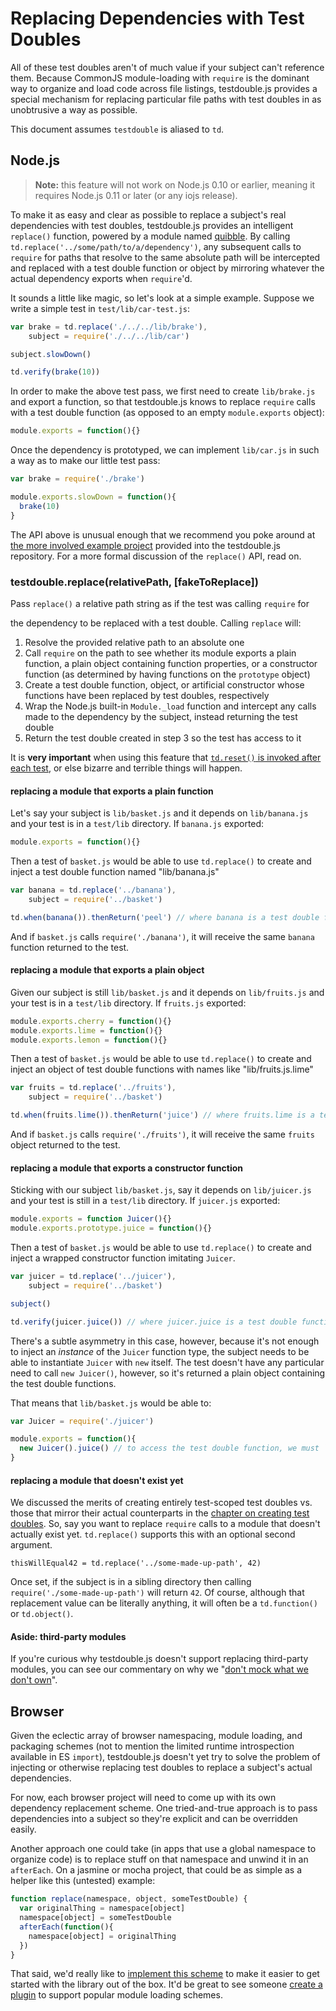 # Replacing Dependencies with Test Doubles

All of these test doubles aren't of much value if your subject can't reference
them. Because CommonJS module-loading with `require` is the dominant way to
organize and load code across file listings, testdouble.js provides a special
mechanism for replacing particular file paths with test doubles in as unobtrusive
a way as possible.

This document assumes `testdouble` is aliased to `td`.

## Node.js

> **Note:** this feature will not work on Node.js 0.10 or earlier, meaning it
requires Node.js 0.11 or later (or any iojs release).

To make it as easy and clear as possible to replace a subject's real dependencies
with test doubles, testdouble.js provides an intelligent `replace()` function,
powered by a module named [quibble](https://github.com/testdouble/quibble). By
calling `td.replace('../some/path/to/a/dependency')`, any subsequent calls to
`require` for paths that resolve to the same absolute path will be intercepted
and replaced with a test double function or object by mirroring whatever the
actual dependency exports when `require`'d.

It sounds a little like magic, so let's look at a simple example. Suppose we
write a simple test in `test/lib/car-test.js`:

``` javascript
var brake = td.replace('./../../lib/brake'),
    subject = require('./../../lib/car')

subject.slowDown()

td.verify(brake(10))
```

In order to make the above test pass, we first need to create `lib/brake.js` and
export a function, so that testdouble.js knows to replace `require` calls with
a test double function (as opposed to an empty `module.exports` object):

``` javascript
module.exports = function(){}
```

Once the dependency is prototyped, we can implement `lib/car.js` in such a way
as to make our little test pass:

``` javascript
var brake = require('./brake')

module.exports.slowDown = function(){
  brake(10)
}
```

The API above is unusual enough that we recommend you poke around at [the more
involved example project](../examples/node/test/lib/car-test.js) provided into
the testdouble.js repository. For a more formal discussion of the `replace()`
API, read on.

### testdouble.replace(relativePath, [fakeToReplace])

Pass `replace()` a relative path string as if the test was calling `require` for

the dependency to be replaced with a test double. Calling `replace` will:

1. Resolve the provided relative path to an absolute one
2. Call `require` on the path to see whether its module exports a plain function,
a plain object containing function properties, or a constructor function (as
determined by having functions on the `prototype` object)
3. Create a test double function, object, or artificial constructor whose
functions have been replaced by test doubles, respectively
4. Wrap the Node.js built-in `Module._load` function and intercept any calls made
to the dependency by the subject, instead returning the test double
5. Return the test double created in step 3 so the test has access to it

It is **very important** when using this feature that [`td.reset()` is invoked
after each test](1-installation.md#resetting-state-between-test-runs), or else
bizarre and terrible things will happen.

#### replacing a module that exports a plain function

Let's say your subject is `lib/basket.js` and it depends on `lib/banana.js` and
your test is in a `test/lib` directory. If `banana.js` exported:

``` javascript
module.exports = function(){}
```

Then a test of `basket.js` would be able to use `td.replace()` to create and
inject a test double function named "lib/banana.js"

``` javascript
var banana = td.replace('../banana'),
    subject = require('../basket')

td.when(banana()).thenReturn('peel') // where banana is a test double function
```

And if `basket.js` calls `require('./banana')`, it will receive the same `banana`
function returned to the test.

#### replacing a module that exports a plain object

Given our subject is still `lib/basket.js` and it depends on `lib/fruits.js` and
your test is in a `test/lib` directory. If `fruits.js` exported:

``` javascript
module.exports.cherry = function(){}
module.exports.lime = function(){}
module.exports.lemon = function(){}
```

Then a test of `basket.js` would be able to use `td.replace()` to create and
inject an object of test double functions with names like "lib/fruits.js.lime"

``` javascript
var fruits = td.replace('../fruits'),
    subject = require('../basket')

td.when(fruits.lime()).thenReturn('juice') // where fruits.lime is a test double function
```

And if `basket.js` calls `require('./fruits')`, it will receive the same `fruits`
object returned to the test.

#### replacing a module that exports a constructor function

Sticking with our subject `lib/basket.js`, say it depends on `lib/juicer.js` and
your test is still in a `test/lib` directory. If `juicer.js` exported:

``` javascript
module.exports = function Juicer(){}
module.exports.prototype.juice = function(){}
```

Then a test of `basket.js` would be able to use `td.replace()` to create and
inject a wrapped constructor function imitating `Juicer`.

``` javascript
var juicer = td.replace('../juicer'),
    subject = require('../basket')

subject()

td.verify(juicer.juice()) // where juicer.juice is a test double function
```

There's a subtle asymmetry in this case, however, because it's not enough to
inject an _instance_ of the `Juicer` function type, the subject needs to be able
to instantiate `Juicer` with `new` itself. The test doesn't have any particular
need to call `new Juicer()`, however, so it's returned a plain object containing
the test double functions.

That means that `lib/basket.js` would be able to:

``` javascript
var Juicer = require('./juicer')

module.exports = function(){
  new Juicer().juice() // to access the test double function, we must `new Juicer()`
}
```

#### replacing a module that doesn't exist yet

We discussed the merits of creating entirely test-scoped test doubles vs. those
that mirror their actual counterparts in the [chapter on creating test
doubles](4-creating-test-doubles.md#testdoubleobject). So, say you want to
replace `require` calls to a module that doesn't actually exist yet.
`td.replace()` supports this with an optional second argument.

``` javsacript
thisWillEqual42 = td.replace('../some-made-up-path', 42)
```

Once set, if the subject is in a sibling directory then calling
`require('./some-made-up-path')` will return `42`. Of course, although that
replacement value can be literally anything, it will often be a `td.function()`
or `td.object()`.

#### Aside: third-party modules

If you're curious why testdouble.js doesn't support replacing third-party
modules, you can see our commentary on why we "[don't mock what we don't
own](B-frequently-asked-questions.md#why-doesnt-tdreplace-work-with-external-commonjs-modules)".

## Browser

Given the eclectic array of browser namespacing, module loading, and packaging
schemes (not to mention the limited runtime introspection available in ES
`import`), testdouble.js doesn't yet try to solve the problem of injecting or
otherwise replacing test doubles to replace a subject's actual dependencies.

For now, each browser project will need to come up with its own dependency
replacement scheme. One tried-and-true approach is to pass dependencies into a
subject so they're explicit and can be overridden easily.

Another approach one could take (in apps that use a global namespace to organize
code) is to replace stuff on that namespace and unwind it in an `afterEach`. On
a jasmine or mocha project, that could be as simple as a helper like this
(untested) example:

``` javascript
function replace(namespace, object, someTestDouble) {
  var originalThing = namespace[object]
  namespace[object] = someTestDouble
  afterEach(function(){
    namespace[object] = originalThing
  })
}
```

That said, we'd really like to [implement this
scheme](https://github.com/testdouble/testdouble.js/issues/55) to make it easier
to get started with the library out of the box. It'd be great to see someone
[create a plugin](A-plugins.md) to support popular module loading schemes.




